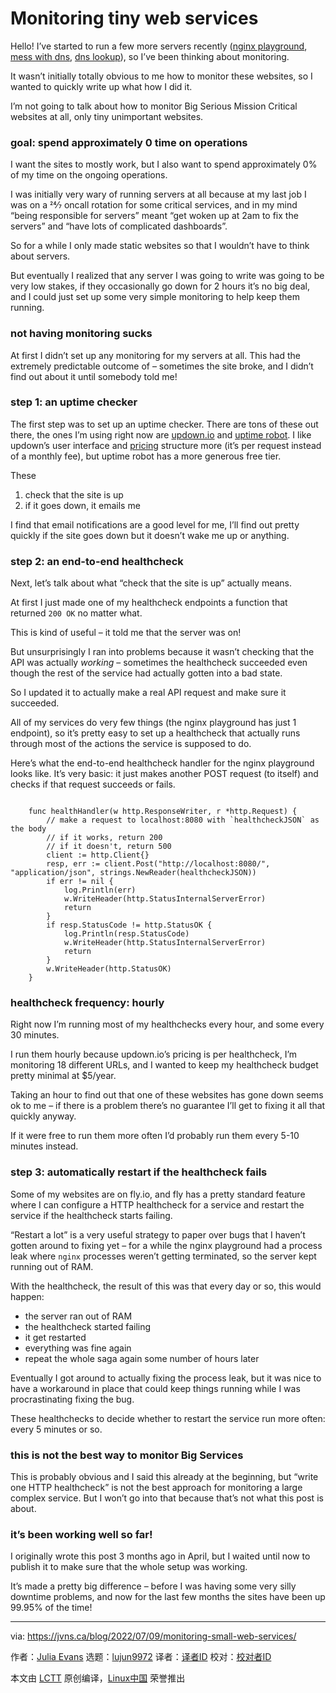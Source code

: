 [#]: subject: "Monitoring tiny web services"
[#]: via: "https://jvns.ca/blog/2022/07/09/monitoring-small-web-services/"
[#]: author: "Julia Evans https://jvns.ca/"
[#]: collector: "lujun9972"
[#]: translator: "geekpi"
[#]: reviewer: " "
[#]: publisher: " "
[#]: url: " "

Monitoring tiny web services
======

Hello! I’ve started to run a few more servers recently ([nginx playground][1], [mess with dns][2], [dns lookup][3]), so I’ve been thinking about monitoring.

It wasn’t initially totally obvious to me how to monitor these websites, so I wanted to quickly write up what how I did it.

I’m not going to talk about how to monitor Big Serious Mission Critical websites at all, only tiny unimportant websites.

### goal: spend approximately 0 time on operations

I want the sites to mostly work, but I also want to spend approximately 0% of my time on the ongoing operations.

I was initially very wary of running servers at all because at my last job I was on a 24⁄7 oncall rotation for some critical services, and in my mind “being responsible for servers” meant “get woken up at 2am to fix the servers” and “have lots of complicated dashboards”.

So for a while I only made static websites so that I wouldn’t have to think about servers.

But eventually I realized that any server I was going to write was going to be very low stakes, if they occasionally go down for 2 hours it’s no big deal, and I could just set up some very simple monitoring to help keep them running.

### not having monitoring sucks

At first I didn’t set up any monitoring for my servers at all. This had the extremely predictable outcome of – sometimes the site broke, and I didn’t find out about it until somebody told me!

### step 1: an uptime checker

The first step was to set up an uptime checker. There are tons of these out there, the ones I’m using right now are [updown.io][4] and [uptime robot][5]. I like updown’s user interface and [pricing][6] structure more (it’s per request instead of a monthly fee), but uptime robot has a more generous free tier.

These

  1. check that the site is up
  2. if it goes down, it emails me



I find that email notifications are a good level for me, I’ll find out pretty quickly if the site goes down but it doesn’t wake me up or anything.

### step 2: an end-to-end healthcheck

Next, let’s talk about what “check that the site is up” actually means.

At first I just made one of my healthcheck endpoints a function that returned `200 OK` no matter what.

This is kind of useful – it told me that the server was on!

But unsurprisingly I ran into problems because it wasn’t checking that the API was actually _working_ – sometimes the healthcheck succeeded even though the rest of the service had actually gotten into a bad state.

So I updated it to actually make a real API request and make sure it succeeded.

All of my services do very few things (the nginx playground has just 1 endpoint), so it’s pretty easy to set up a healthcheck that actually runs through most of the actions the service is supposed to do.

Here’s what the end-to-end healthcheck handler for the nginx playground looks like. It’s very basic: it just makes another POST request (to itself) and checks if that request succeeds or fails.

```

    func healthHandler(w http.ResponseWriter, r *http.Request) {
        // make a request to localhost:8080 with `healthcheckJSON` as the body
        // if it works, return 200
        // if it doesn't, return 500
        client := http.Client{}
        resp, err := client.Post("http://localhost:8080/", "application/json", strings.NewReader(healthcheckJSON))
        if err != nil {
            log.Println(err)
            w.WriteHeader(http.StatusInternalServerError)
            return
        }
        if resp.StatusCode != http.StatusOK {
            log.Println(resp.StatusCode)
            w.WriteHeader(http.StatusInternalServerError)
            return
        }
        w.WriteHeader(http.StatusOK)
    }

```

### healthcheck frequency: hourly

Right now I’m running most of my healthchecks every hour, and some every 30 minutes.

I run them hourly because updown.io’s pricing is per healthcheck, I’m monitoring 18 different URLs, and I wanted to keep my healthcheck budget pretty minimal at $5/year.

Taking an hour to find out that one of these websites has gone down seems ok to me – if there is a problem there’s no guarantee I’ll get to fixing it all that quickly anyway.

If it were free to run them more often I’d probably run them every 5-10 minutes instead.

### step 3: automatically restart if the healthcheck fails

Some of my websites are on fly.io, and fly has a pretty standard feature where I can configure a HTTP healthcheck for a service and restart the service if the healthcheck starts failing.

“Restart a lot” is a very useful strategy to paper over bugs that I haven’t gotten around to fixing yet – for a while the nginx playground had a process leak where `nginx` processes weren’t getting terminated, so the server kept running out of RAM.

With the healthcheck, the result of this was that every day or so, this would happen:

  * the server ran out of RAM
  * the healthcheck started failing
  * it get restarted
  * everything was fine again
  * repeat the whole saga again some number of hours later



Eventually I got around to actually fixing the process leak, but it was nice to have a workaround in place that could keep things running while I was procrastinating fixing the bug.

These healthchecks to decide whether to restart the service run more often: every 5 minutes or so.

### this is not the best way to monitor Big Services

This is probably obvious and I said this already at the beginning, but “write one HTTP healthcheck” is not the best approach for monitoring a large complex service. But I won’t go into that because that’s not what this post is about.

### it’s been working well so far!

I originally wrote this post 3 months ago in April, but I waited until now to publish it to make sure that the whole setup was working.

It’s made a pretty big difference – before I was having some very silly downtime problems, and now for the last few months the sites have been up 99.95% of the time!

--------------------------------------------------------------------------------

via: https://jvns.ca/blog/2022/07/09/monitoring-small-web-services/

作者：[Julia Evans][a]
选题：[lujun9972][b]
译者：[译者ID](https://github.com/译者ID)
校对：[校对者ID](https://github.com/校对者ID)

本文由 [LCTT](https://github.com/LCTT/TranslateProject) 原创编译，[Linux中国](https://linux.cn/) 荣誉推出

[a]: https://jvns.ca/
[b]: https://github.com/lujun9972
[1]: https://nginx-playground.wizardzines.com
[2]: https://messwithdns.net
[3]: https://dns-lookup.jvns.ca
[4]: https://updown.io/
[5]: https://uptimerobot.com/
[6]: https://updown.io/#pricing
